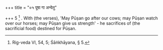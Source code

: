 +++
title = "०५ पूषा गा अन्वेतु"

+++
5 [^5] . With (the verses), 'May Pūṣan go after our cows; may Pūṣan watch over our horses; may Pūṣan give us strength' - he sacrifices of (the sacrificial food) destined for Pūṣan.


[^5]:  Rig-veda VI, 54, 5; Śāṅkhāyana, § 5.


